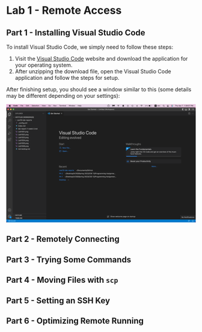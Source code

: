 # Lab 1 - Remote Access
## Part 1 - Installing Visual Studio Code
To install Visual Studio Code, we simply need to follow these steps: <br>
1. Visit the [Visual Studio Code](https://code.visualstudio.com/download) website and download the application for your operating system.
2. After unzipping the download file, open the Visual Studio Code application and follow the steps for setup.

After finishing setup, you should see a window similar to this (some details may be different depending on your settings):

![](VSC.png)

## Part 2 - Remotely Connecting

## Part 3 - Trying Some Commands
## Part 4 - Moving Files with `scp`
## Part 5 - Setting an SSH Key
## Part 6 - Optimizing Remote Running
